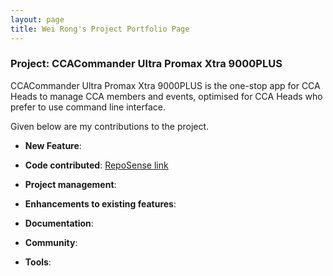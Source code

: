 ```yaml
---
layout: page
title: Wei Rong's Project Portfolio Page
---
```


### Project: CCACommander Ultra Promax Xtra 9000PLUS

CCACommander Ultra Promax Xtra 9000PLUS is the one-stop app for CCA Heads to manage CCA members and events, optimised for CCA Heads who prefer to use command line interface.

Given below are my contributions to the project.

* **New Feature**:

* **Code contributed**: [RepoSense link](https://nus-cs2103-ay2324s1.github.io/tp-dashboard/?search=wr1159&breakdown=true#/)

* **Project management**:

* **Enhancements to existing features**:

* **Documentation**:

* **Community**:

* **Tools**:
